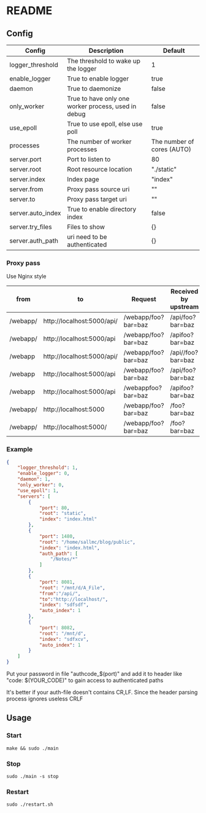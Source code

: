 # README

## Config

| Config            | Description                                         | Default                    |
| ----------------- | --------------------------------------------------- | -------------------------- |
| logger_threshold  | The threshold to wake up the logger                 | 1                          |
| enable_logger     | True to enable logger                               | true                       |
| daemon            | True to daemonize                                   | false                      |
| only_worker       | True to have only one worker process, used in debug | false                      |
| use_epoll         | True to use epoll, else use poll                    | true                       |
| processes         | The number of worker processes                      | The number of cores (AUTO) |
| server.port       | Port to listen to                                   | 80                         |
| server.root       | Root resource location                              | "./static"                 |
| server.index      | Index page                                          | "index"                    |
| server.from       | Proxy pass source uri                               | ""                         |
| server.to         | Proxy pass target uri                               | ""                         |
| server.auto_index | True to enable directory index                      | false                      |
| server.try_files  | Files to show                                       | {}                         |
| server.auth_path  | uri need to be authenticated                        | {}                         |

### Proxy pass

Use Nginx style

| from     | to                         | Request             | Received by upstream |
| -------- | -------------------------- | ------------------- | -------------------- |
| /webapp/ | http://localhost:5000/api/ | /webapp/foo?bar=baz | /api/foo?bar=baz     |
| /webapp/ | http://localhost:5000/api  | /webapp/foo?bar=baz | /apifoo?bar=baz      |
| /webapp  | http://localhost:5000/api/ | /webapp/foo?bar=baz | /api//foo?bar=baz    |
| /webapp  | http://localhost:5000/api  | /webapp/foo?bar=baz | /api/foo?bar=baz     |
| /webapp  | http://localhost:5000/api  | /webappfoo?bar=baz  | /apifoo?bar=baz      |
| /webapp/ | http://localhost:5000      | /webapp/foo?bar=baz | /foo?bar=baz         |
| /webapp/ | http://localhost:5000/     | /webapp/foo?bar=baz | /foo?bar=baz         |

### Example

```json
{
    "logger_threshold": 1,
    "enable_logger": 0,
    "daemon": 1,
    "only_worker": 0,
    "use_epoll": 1,
    "servers": [
        {
            "port": 80,
            "root": "static",
            "index": "index.html"
        },
        {
            "port": 1480,
            "root": "/home/sallmc/blog/public",
            "index": "index.html",
            "auth_path": [
                "/Notes/*"
            ]
        },
        {
            "port": 8081,
            "root": "/mnt/d/A_File",
            "from":"/api/",
            "to":"http://localhost/",
            "index": "sdfsdf",
            "auto_index": 1
        },
        {
            "port": 8082,
            "root": "/mnt/d",
            "index": "sdfxcv",
            "auto_index": 1
        }
    ]
}
```

Put your password in file "authcode_$(port)" and add it to header like "code: $(YOUR_CODE)" to gain access to authenticated paths

It's better if your auth-file doesn't contains CR,LF. Since the header parsing process ignores useless CRLF

## Usage

### Start

```shell
make && sudo ./main
```

### Stop

```shell
sudo ./main -s stop
```

### Restart

```shell
sudo ./restart.sh
```